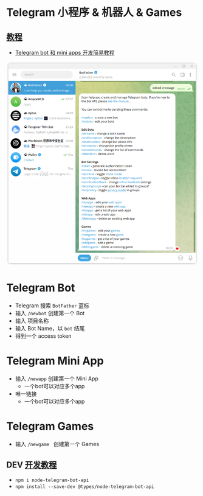 # Telegram 小程序 & 机器人 & Games

## [教程](https://core.telegram.org/bots/webapps)
* [Telegram bot 和 mini apps 开发简易教程](https://github.com/brickspert/blog/issues/65)

<img width="600" src="assets/botfather.png"/>

# Telegram Bot
* Telegram 搜索 `BotFather` 蓝标
* 输入 `/newbot` 创建第一个 Bot
* 输入 项目名称
* 输入 Bot Name，以 `bot` 结尾
* 得到一个 access token

# Telegram Mini App
* 输入 `/newapp` 创建第一个 Mini App
  - 一个bot可以对应多个app
* 唯一链接 
  - 一个bot可以对应多个app

# Telegram Games
* 输入 `/newgame ` 创建第一个 Games


## DEV [开发教程](https://github.com/yagop/node-telegram-bot-api)

* `npm i node-telegram-bot-api`
* `npm install --save-dev @types/node-telegram-bot-api`